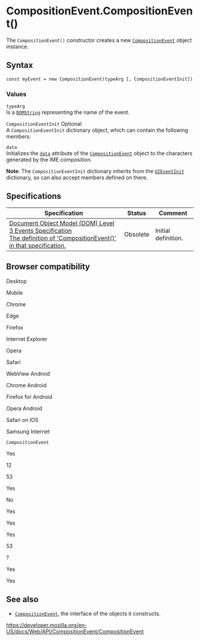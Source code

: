 # CompositionEvent.CompositionEvent()

The `CompositionEvent()` constructor creates a new [`CompositionEvent`](../compositionevent) object instance.

## Syntax

    const myEvent = new CompositionEvent(typeArg [, CompositionEventInit])

### Values

`typeArg`  
Is a [`DOMString`](../domstring) representing the name of the event.

`CompositionEventInit` <span class="badge inline optional">Optional</span>  
A `CompositionEventInit` dictionary object, which can contain the following members:

`data`  
Initializes the [`data`](data) attribute of the [`CompositionEvent`](../compositionevent) object to the characters generated by the IME composition.

**Note**: The `CompositionEventInit` dictionary inherits from the [`UIEventInit`](../uievent/uievent) dictionary, so can also accept members defined on there.

## Specifications

<table><thead><tr class="header"><th>Specification</th><th>Status</th><th>Comment</th></tr></thead><tbody><tr class="odd"><td><a href="https://www.w3.org/TR/2014/WD-DOM-Level-3-Events-20140925/#dom-compositionevent-compositionevent">Document Object Model (DOM) Level 3 Events Specification<br />
<span class="small">The definition of 'CompositionEvent()' in that specification.</span></a></td><td><span class="spec-obsolete">Obsolete</span></td><td>Initial definition.</td></tr></tbody></table>

## Browser compatibility

Desktop

Mobile

Chrome

Edge

Firefox

Internet Explorer

Opera

Safari

WebView Android

Chrome Android

Firefox for Android

Opera Android

Safari on IOS

Samsung Internet

`CompositionEvent`

Yes

12

53

Yes

No

Yes

Yes

Yes

53

?

Yes

Yes

## See also

- [`CompositionEvent`](../compositionevent), the interface of the objects it constructs.

<a href="https://developer.mozilla.org/en-US/docs/Web/API/CompositionEvent/CompositionEvent" class="_attribution-link">https://developer.mozilla.org/en-US/docs/Web/API/CompositionEvent/CompositionEvent</a>
